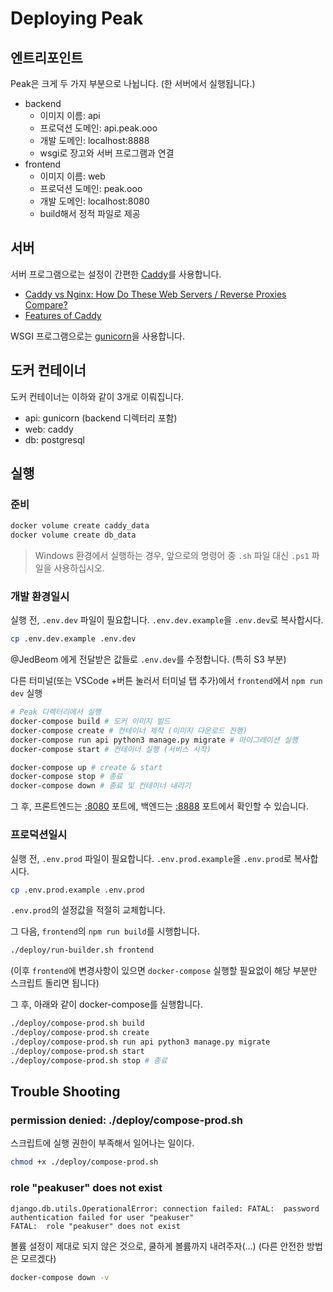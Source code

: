 # Deploying Peak

## 엔트리포인트

Peak은 크게 두 가지 부분으로 나뉩니다. (한 서버에서 실행됩니다.)

- backend
    - 이미지 이름: api
    - 프로덕션 도메인: api.peak.ooo
    - 개발 도메인: localhost:8888
    - wsgi로 장고와 서버 프로그램과 연결
- frontend
    - 이미지 이름: web
    - 프로덕션 도메인: peak.ooo
    - 개발 도메인: localhost:8080
    - build해서 정적 파일로 제공

## 서버

서버 프로그램으로는 설정이 간편한 [Caddy](https://caddyserver.com/)를 사용합니다. 

- [Caddy vs Nginx: How Do These Web Servers / Reverse Proxies Compare?](https://www.reddit.com/r/selfhosted/comments/hur1hx/caddy_vs_nginx_how_do_these_web_servers_reverse/)
- [Features of Caddy](https://caddyserver.com/features)

WSGI 프로그램으로는 [gunicorn](https://gunicorn.org)을 사용합니다.

## 도커 컨테이너

도커 컨테이너는 이하와 같이 3개로 이뤄집니다.

- api: gunicorn (backend 디렉터리 포함)
- web: caddy
- db: postgresql

## 실행

### 준비

```bash
docker volume create caddy_data
docker volume create db_data
```

> Windows 환경에서 실행하는 경우, 앞으로의 명령어 중 `.sh` 파일 대신 `.ps1` 파일을 사용하십시오.

### 개발 환경일시

실행 전, `.env.dev` 파일이 필요합니다. `.env.dev.example`을 `.env.dev`로 복사합시다.

```bash
cp .env.dev.example .env.dev
```

@JedBeom 에게 전달받은 값들로 `.env.dev`를 수정합니다. (특히 S3 부분)

다른 터미널(또는 VSCode +버튼 눌러서 터미널 탭 추가)에서 `frontend`에서 `npm run dev` 실행 

```bash
# Peak 디렉터리에서 실행
docker-compose build # 도커 이미지 빌드
docker-compose create # 컨테이너 제작 (이미지 다운로드 진행)
docker-compose run api python3 manage.py migrate # 마이그레이션 실행
docker-compose start # 컨테이너 실행 (서비스 시작)

docker-compose up # create & start
docker-compose stop # 종료
docker-compose down # 종료 및 컨테이너 내리기 
```

그 후, 프론트엔드는 [:8080](http://127.0.0.1:8080) 포트에, 백엔드는 [:8888](http://127.0.0.1:8888) 포트에서 확인할 수 있습니다.

### 프로덕션일시

실행 전, `.env.prod` 파일이 필요합니다. `.env.prod.example`을 `.env.prod`로 복사합시다.

```bash
cp .env.prod.example .env.prod
```

`.env.prod`의 설정값을 적절히 교체합니다.

그 다음, `frontend`의 `npm run build`를 시행합니다.

```bash
./deploy/run-builder.sh frontend
```

(이후 `frontend`에 변경사항이 있으면 `docker-compose` 실행할 필요없이 해당 부분만 스크립트 돌리면 됩니다)

그 후, 아래와 같이 docker-compose를 실행합니다.

```bash
./deploy/compose-prod.sh build
./deploy/compose-prod.sh create
./deploy/compose-prod.sh run api python3 manage.py migrate
./deploy/compose-prod.sh start
./deploy/compose-prod.sh stop # 종료
```

## Trouble Shooting

### permission denied: ./deploy/compose-prod.sh

스크립트에 실행 권한이 부족해서 일어나는 일이다.

```bash
chmod +x ./deploy/compose-prod.sh
```

### role "peakuser" does not exist

```
django.db.utils.OperationalError: connection failed: FATAL:  password authentication failed for user "peakuser"
FATAL:  role "peakuser" does not exist
```

볼륨 설정이 제대로 되지 않은 것으로, 쿨하게 볼륨까지 내려주자(...) (다른 안전한 방법은 모르겠다)

```bash
docker-compose down -v
```